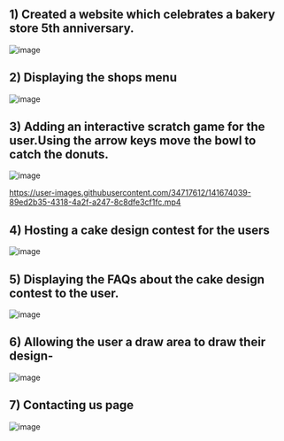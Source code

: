## 1) Created a website which celebrates a bakery store 5th anniversary.
![image](https://user-images.githubusercontent.com/34717612/141672474-9c89ba6b-c46e-44cb-aa05-dfc6f78df353.png)
## 2) Displaying the shops menu
![image](https://user-images.githubusercontent.com/34717612/141672498-f22ad1d9-b7b7-4688-b40e-211431e63173.png)
## 3) Adding an interactive scratch game for the user.Using the arrow keys move the bowl to catch the donuts.
![image](https://user-images.githubusercontent.com/34717612/141672525-6967872a-c5f2-4c14-a1c0-5a15155f09e6.png)<br>


https://user-images.githubusercontent.com/34717612/141674039-89ed2b35-4318-4a2f-a247-8c8dfe3cf1fc.mp4
<br>
## 4) Hosting a cake design contest for the users
![image](https://user-images.githubusercontent.com/34717612/141672635-2fe90fc2-e69b-4217-be25-cd6773deb793.png)
## 5) Displaying the FAQs about the cake design contest to the user.
![image](https://user-images.githubusercontent.com/34717612/141672768-d5a6e793-3cbe-4ff9-868a-d8dbcceac640.png)
## 6) Allowing the user a draw area to draw their design-
![image](https://user-images.githubusercontent.com/34717612/141673044-d463e004-e055-4890-b2b9-62af67314671.png)
## 7) Contacting us page
![image](https://user-images.githubusercontent.com/34717612/141673098-aca344d3-a3b1-4bdb-bdf6-3d337ded088e.png)
